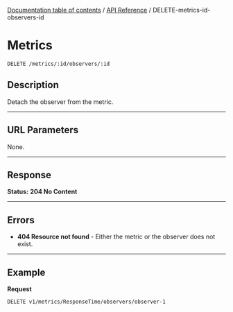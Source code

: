 [Documentation table of contents](../../TOC.md) / [API Reference](../../api.md) / DELETE-metrics-id-observers-id

# Metrics

	DELETE /metrics/:id/observers/:id

## Description
Detach the observer from the metric.

***

## URL Parameters

None.

***

## Response

**Status:** **204 No Content**

***

## Errors

* **404 Resource not found** - Either the metric or the observer does not exist.

***

## Example
**Request**

	DELETE v1/metrics/ResponseTime/observers/observer-1